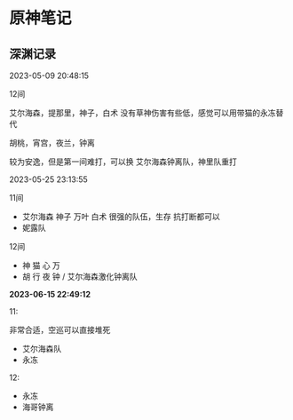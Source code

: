 # 原神笔记

## 深渊记录

2023-05-09 20:48:15

12间 

艾尔海森，提那里，神子，白术  没有草神伤害有些低，感觉可以用带猫的永冻替代

胡桃，宵宫，夜兰，钟离

较为安逸，但是第一间难打，可以换 艾尔海森钟离队，神里队重打


2023-05-25 23:13:55

11间

* 艾尔海森 神子 万叶 白术 很强的队伍，生存 抗打断都可以
* 妮露队

12间

* 神 猫 心 万
* 胡 行 夜 钟 / 艾尔海森激化钟离队

**2023-06-15 22:49:12**

11:

非常合适，空巡可以直接堆死

* 艾尔海森队
* 永冻

12:

* 永冻
* 海哥钟离